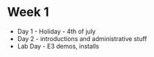 # Week 1

* Day 1 - Holiday - 4th of july
* Day 2 - introductions and administrative stuff
* Lab Day - E3 demos, installs
